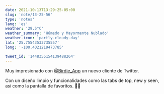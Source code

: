 ```yaml
---
date: 2021-10-13T13:29:25-05:00
slug: 'note/13-25-56'
type: 'notes'
lang: 'es'
weather: '29.5°C'
weather_summary: 'Húmedo y Mayormente Nublado'
weather-icon: 'partly-cloudy-day'
lat: '25.75543533735557'
long: '-100.4021219473785'

tweet_id: '1448355154139488264'
---
```

Muy impresionado con [@Birdie_App](https://twitter.com/@Birdie_App) un nuevo cliente de Twitter. 

Con un diseño limpio y funcionalidades como las tabs de top, new y seen, así como la pantalla de favoritos. 👏🏼